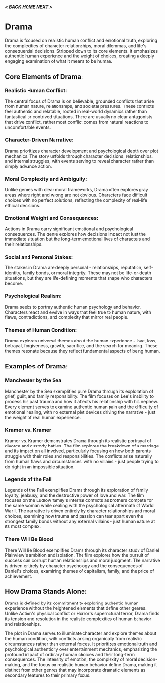 ##### [< BACK](romance.md) [HOME](../index.md) [NEXT >](comedy.md)

# Drama

Drama is focused on realistic human conflict and emotional truth, exploring the complexities of character relationships, moral dilemmas, and life's consequential decisions. Stripped down to its core elements, it emphasizes authentic human experience and the weight of choices, creating a deeply engaging examination of what it means to be human.

## Core Elements of Drama:

### Realistic Human Conflict:

The central focus of Drama is on believable, grounded conflicts that arise from human nature, relationships, and societal pressures. These conflicts feel authentic and relatable, rooted in real-world dynamics rather than fantastical or contrived situations. There are usually no clear antagonists that drive conflict, rather most conflict comes from natural reactions to uncomfortable events.

### Character-Driven Narrative:

Drama prioritizes character development and psychological depth over plot mechanics. The story unfolds through character decisions, relationships, and internal struggles, with events serving to reveal character rather than simply advance action.

### Moral Complexity and Ambiguity:

Unlike genres with clear moral frameworks, Drama often explores gray areas where right and wrong are not obvious. Characters face difficult choices with no perfect solutions, reflecting the complexity of real-life ethical decisions.

### Emotional Weight and Consequences:

Actions in Drama carry significant emotional and psychological consequences. The genre explores how decisions impact not just the immediate situation but the long-term emotional lives of characters and their relationships.

### Social and Personal Stakes:

The stakes in Drama are deeply personal - relationships, reputation, self-identity, family bonds, or moral integrity. These may not be life-or-death situations, but they are life-defining moments that shape who characters become.

### Psychological Realism:

Drama seeks to portray authentic human psychology and behavior. Characters react and evolve in ways that feel true to human nature, with flaws, contradictions, and complexity that mirror real people.

### Themes of Human Condition:

Drama explores universal themes about the human experience - love, loss, betrayal, forgiveness, growth, sacrifice, and the search for meaning. These themes resonate because they reflect fundamental aspects of being human.

## Examples of Drama:

### Manchester by the Sea

Manchester by the Sea exemplifies pure Drama through its exploration of grief, guilt, and family responsibility. The film focuses on Lee's inability to process his past trauma and how it affects his relationship with his nephew. Every element serves to examine authentic human pain and the difficulty of emotional healing, with no external plot devices driving the narrative - just the weight of real human experience.

### Kramer vs. Kramer

Kramer vs. Kramer demonstrates Drama through its realistic portrayal of divorce and custody battles. The film explores the breakdown of a marriage and its impact on all involved, particularly focusing on how both parents struggle with their roles and responsibilities. The conflicts arise naturally from human flaws and circumstances, with no villains - just people trying to do right in an impossible situation.

### Legends of the Fall

Legends of the Fall exemplifies Drama through its exploration of family loyalty, jealousy, and the destructive power of love and war. The film focuses on the Ludlow family's internal conflicts as brothers compete for the same woman while dealing with the psychological aftermath of World War I. The narrative is driven entirely by character relationships and moral choices, examining how trauma and passion can tear apart even the strongest family bonds without any external villains - just human nature at its most complex.

### There Will Be Blood

There Will Be Blood exemplifies Drama through its character study of Daniel Plainview's ambition and isolation. The film explores how the pursuit of success can corrupt human relationships and moral judgment. The narrative is driven entirely by character psychology and the consequences of Daniel's choices, examining themes of capitalism, family, and the price of achievement.

## How Drama Stands Alone:

Drama is defined by its commitment to exploring authentic human experience without the heightened elements that define other genres. Unlike Action's physical conflict or Horror's supernatural terror, Drama finds its tension and resolution in the realistic complexities of human behavior and relationships.

The plot in Drama serves to illuminate character and explore themes about the human condition, with conflicts arising organically from realistic circumstances rather than external forces. It prioritizes emotional truth and psychological authenticity over entertainment mechanics, emphasizing the profound impact of ordinary human choices and their long-term consequences. The intensity of emotion, the complexity of moral decision-making, and the focus on realistic human behavior define Drama, making it distinct from other genres that may incorporate dramatic elements as secondary features to their primary focus.
